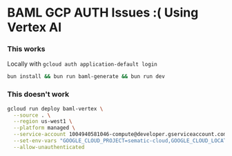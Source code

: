 # BAML GCP AUTH Issues :( Using Vertex AI


### This works

Locally with `gcloud auth application-default login`  

```bash
bun install && bun run baml-generate && bun run dev
```

### This doesn't work

```bash
gcloud run deploy baml-vertex \
  --source . \
  --region us-west1 \
  --platform managed \
  --service-account 1004940581046-compute@developer.gserviceaccount.com \
  --set-env-vars "GOOGLE_CLOUD_PROJECT=sematic-cloud,GOOGLE_CLOUD_LOCATION=us-west1" \
  --allow-unauthenticated
```